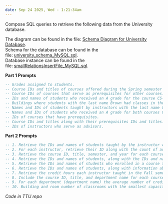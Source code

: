 ```yaml
---
date: Sep 24 2025, Wed - 1:21:34am
---
```

Compose SQL queries to retrieve the following data from the University database.  
  
The diagram can be found in the file: [Schema Diagram for University Database](https://elearn.tntech.edu/content/enforced/8458269-11680.202110/R_Diagram_university_db1.pdf).   
Schema for the database can be found in the file: [university_schema_MySQL.sql](https://elearn.tntech.edu/content/enforced/9083084-80744.202280/university_schema_MySQL1.sql).  
Database instance can be found in the file: [smallRelationsInsertFile_MySQL.sql](https://elearn.tntech.edu/content/enforced/9083084-80744.202280/smallRelationsInsertFile_MySQL1.sql).

**Part 1 Prompts**
```sql
-- Grades assigned to students.
-- Course IDs and titles of courses offered during the Spring semester of the year 2010.
-- Course IDs of courses that serve as prerequisites for other courses.
-- IDs and names of students who received an A grade for the course CS-190 in the Spring 2009 semester.
-- Buildings where students with the last name Brown had classes in the Spring 2010 semester.
-- Names and IDs of students taught by instructors with the last name Gold.
-- Names and IDs of students who received an A grade for both courses CS-315 and CS-347.
-- IDs of courses that have prerequisites.
-- Course IDs and titles along with their prerequisites IDs and titles.
-- IDs of instructors who serve as advisors.
```

**Part 2 Prompts**
```sql
-- 1. Retrieve the IDs and names of students taught by the instructor with ID '15151'. Include the course titles and the grades these students received.
-- 2. For each instructor, retrieve their ID along with the count of advisees. If an instructor does not have any advisees, include their ID in the result with a count of 0.
-- 3. Retrieve the course ID, title, semester, and year for each course that was taught by two or more instructors in the same semester and year.
-- 4. Retrieve the IDs and names of students, along with the IDs and names of instructors who taught them in three or more different course sections.
-- 5. Retrieve the IDs and names of students who enrolled in a course taught by their current advisor.
-- 6. Retrieve the IDs and names of students, along with information about courses (course IDs) they have taken more than once.
-- 7. Retrieve the credit hours each instructor taught in the Fall semester of 2009. Exclude instructors who did not teach during that semester.
-- 8. Include the course ID, title, and department name for each course, along with the corresponding prerequisite course ID, title, and department name.
-- 9. For each department (department name) the average number of credits they offer per year.
-- 10. Building and room number of classrooms with the smallest capacity.
```

*Code in TTU repo*
